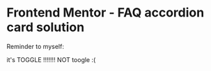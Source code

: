 # Frontend Mentor - FAQ accordion card solution

Reminder to myself:

it's TOGGLE !!!!!!! NOT toogle
:(